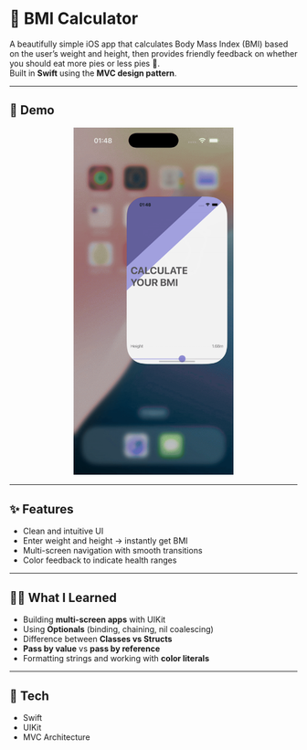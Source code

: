 # 🧮 BMI Calculator

A beautifully simple iOS app that calculates Body Mass Index (BMI) based on the user’s weight and height, then provides friendly feedback on whether you should eat more pies or less pies 🍰.  
Built in **Swift** using the **MVC design pattern**.

---

## 🎥 Demo
<p align="center">
  <img src="Documentation/BMICalculator.gif" width="280"/>
</p>

---

## ✨ Features
- Clean and intuitive UI  
- Enter weight and height → instantly get BMI  
- Multi-screen navigation with smooth transitions  
- Color feedback to indicate health ranges  

---

## 🧑‍💻 What I Learned
- Building **multi-screen apps** with UIKit  
- Using **Optionals** (binding, chaining, nil coalescing)  
- Difference between **Classes vs Structs**  
- **Pass by value** vs **pass by reference**  
- Formatting strings and working with **color literals**  

---

## 🚀 Tech
- Swift  
- UIKit  
- MVC Architecture   
